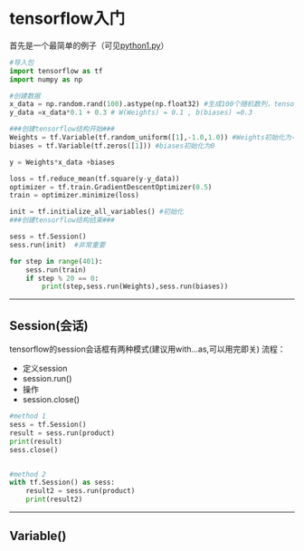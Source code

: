# tensorflow入门

首先是一个最简单的例子（可见[python1.py](python1.py)）
```python
#导入包
import tensorflow as tf
import numpy as np

#创建数据
x_data = np.random.rand(100).astype(np.float32) #生成100个随机数列，tensorflow的数据大部分是float32
y_data =x_data*0.1 + 0.3 # W(Weights) = 0.1 , b(biases) =0.3

###创建tensorflow结构开始###
Weights = tf.Variable(tf.random_uniform([1],-1.0,1.0)) #Weights初始化为-1到1的一个随机数
biases = tf.Variable(tf.zeros([1])) #biases初始化为0

y = Weights*x_data +biases

loss = tf.reduce_mean(tf.square(y-y_data))
optimizer = tf.train.GradientDescentOptimizer(0.5)
train = optimizer.minimize(loss)

init = tf.initialize_all_variables() #初始化
###创建tensorflow结构结束###

sess = tf.Session()
sess.run(init)  #非常重要

for step in range(401):
    sess.run(train)
    if step % 20 == 0:
        print(step,sess.run(Weights),sess.run(biases))
```
---
## Session(会话)

tensorflow的session会话框有两种模式(建议用with...as,可以用完即关)
流程：
* 定义session
* session.run()
* 操作
* session.close()

```python
#method 1
sess = tf.Session()
result = sess.run(product)
print(result)
sess.close()


#method 2
with tf.Session() as sess:
    result2 = sess.run(product)
    print(result2)
```
---
## Variable()
